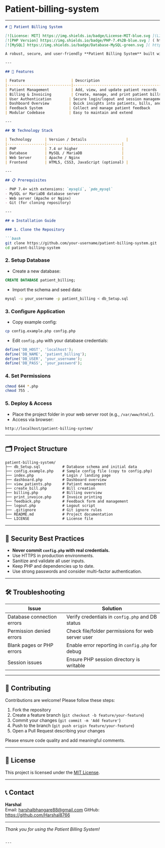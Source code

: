 # Patient-billing-system


---

```markdown
# 🏥 Patient Billing System

[![License: MIT] https://img.shields.io/badge/License-MIT-blue.svg ](LICENSE)  
[![PHP Version] https://img.shields.io/badge/PHP-7.4%2B-blue.svg ] ( https://www.php.net/ )  
[![MySQL] https://img.shields.io/badge/Database-MySQL-green.svg ]( https://www.mysql.com/ )

A robust, secure, and user-friendly **Patient Billing System** built with PHP and MySQL to streamline patient management, billing, and invoicing for healthcare providers.

---

## 🚀 Features

| Feature                     | Description                                      |
|-----------------------------|------------------------------------------------|
| Patient Management          | Add, view, and update patient records           |
| Billing & Invoicing         | Create, manage, and print patient bills         |
| User Authentication        | Secure login/logout and session management       |
| Dashboard Overview         | Quick insights into patients, bills, and feedback |
| Feedback System            | Collect and manage patient feedback              |
| Modular Codebase           | Easy to maintain and extend                       |

---

## 🛠️ Technology Stack

| Technology      | Version / Details                  |
|-----------------|----------------------------------|
| PHP             | 7.4 or higher                    |
| Database        | MySQL / MariaDB                  |
| Web Server      | Apache / Nginx                   |
| Frontend        | HTML5, CSS3, JavaScript (optional) |

---

## 📋 Prerequisites

- PHP 7.4+ with extensions: `mysqli`, `pdo_mysql`
- MySQL or MariaDB database server
- Web server (Apache or Nginx)
- Git (for cloning repository)

---

## ⚙️ Installation Guide

### 1. Clone the Repository

```bash
git clone https://github.com/your-username/patient-billing-system.git
cd patient-billing-system
```

### 2. Setup Database

- Create a new database:

```sql
CREATE DATABASE patient_billing;
```

- Import the schema and seed data:

```bash
mysql -u your_username -p patient_billing < db_Setup.sql
```

### 3. Configure Application

- Copy example config:

```bash
cp config.example.php config.php
```

- Edit `config.php` with your database credentials:

```php
define('DB_HOST', 'localhost');
define('DB_NAME', 'patient_billing');
define('DB_USER', 'your_username');
define('DB_PASS', 'your_password');
```

### 4. Set Permissions

```bash
chmod 644 *.php
chmod 755 .
```

### 5. Deploy & Access

- Place the project folder in your web server root (e.g., `/var/www/html/`).
- Access via browser:

```
http://localhost/patient-billing-system/
```

---

## 🗂️ Project Structure

```
patient-billing-system/
├── db_Setup.sql          # Database schema and initial data
├── config.example.php    # Sample config file (copy to config.php)
├── index.php             # Login / landing page
├── dashboard.php         # Dashboard overview
├── view_patients.php     # Patient management
├── create_bill.php       # Bill creation
├── billing.php           # Billing overview
├── print_invoice.php     # Invoice printing
├── feedback.php          # Feedback form and management
├── logout.php            # Logout script
├── .gitignore            # Git ignore rules
├── README.md             # Project documentation
└── LICENSE               # License file
```

---

## 🔐 Security Best Practices

- **Never commit `config.php` with real credentials.**
- Use HTTPS in production environments.
- Sanitize and validate all user inputs.
- Keep PHP and dependencies up to date.
- Use strong passwords and consider multi-factor authentication.

---

## 🛠️ Troubleshooting

| Issue                      | Solution                                         |
|----------------------------|-------------------------------------------------|
| Database connection errors  | Verify credentials in `config.php` and DB status |
| Permission denied errors    | Check file/folder permissions for web server user |
| Blank pages or PHP errors   | Enable error reporting in `config.php` for debug |
| Session issues             | Ensure PHP session directory is writable         |

---

## 🤝 Contributing

Contributions are welcome! Please follow these steps:

1. Fork the repository  
2. Create a feature branch (`git checkout -b feature/your-feature`)  
3. Commit your changes (`git commit -m 'Add feature'`)  
4. Push to the branch (`git push origin feature/your-feature`)  
5. Open a Pull Request describing your changes  

Please ensure code quality and add meaningful comments.

---

## 📄 License

This project is licensed under the [MIT License](LICENSE).

---

## 📞 Contact

**Harshal**  
Email: harshalbhangare88@gmail.com 
GitHub: https://github.com/Harshal8766

---

*Thank you for using the Patient Billing System!*
```

---
